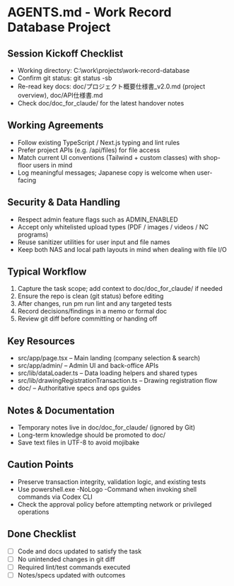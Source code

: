 ﻿# AGENTS.md - Work Record Database Project

## Session Kickoff Checklist
- Working directory: C:\work\projects\work-record-database
- Confirm git status: git status -sb
- Re-read key docs: doc/プロジェクト概要仕様書_v2.0.md (project overview), doc/API仕様書.md
- Check doc/doc_for_claude/ for the latest handover notes

## Working Agreements
- Follow existing TypeScript / Next.js typing and lint rules
- Prefer project APIs (e.g. /api/files) for file access
- Match current UI conventions (Tailwind + custom classes) with shop-floor users in mind
- Log meaningful messages; Japanese copy is welcome when user-facing

## Security & Data Handling
- Respect admin feature flags such as ADMIN_ENABLED
- Accept only whitelisted upload types (PDF / images / videos / NC programs)
- Reuse sanitizer utilities for user input and file names
- Keep both NAS and local path layouts in mind when dealing with file I/O

## Typical Workflow
1. Capture the task scope; add context to doc/doc_for_claude/ if needed
2. Ensure the repo is clean (git status) before editing
3. After changes, run 
pm run lint and any targeted tests
4. Record decisions/findings in a memo or formal doc
5. Review git diff before committing or handing off

## Key Resources
- src/app/page.tsx – Main landing (company selection & search)
- src/app/admin/ – Admin UI and back-office APIs
- src/lib/dataLoader.ts – Data loading helpers and shared types
- src/lib/drawingRegistrationTransaction.ts – Drawing registration flow
- doc/ – Authoritative specs and ops guides

## Notes & Documentation
- Temporary notes live in doc/doc_for_claude/ (ignored by Git)
- Long-term knowledge should be promoted to doc/
- Save text files in UTF-8 to avoid mojibake

## Caution Points
- Preserve transaction integrity, validation logic, and existing tests
- Use powershell.exe -NoLogo -Command when invoking shell commands via Codex CLI
- Check the approval policy before attempting network or privileged operations

## Done Checklist
- [ ] Code and docs updated to satisfy the task
- [ ] No unintended changes in git diff
- [ ] Required lint/test commands executed
- [ ] Notes/specs updated with outcomes
